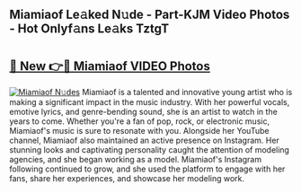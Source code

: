 ## Miamiaof Le𝚊ked N𝚞de - Part-KJM Video Photos - Hot Onlyf𝚊ns Le𝚊ks TztgT

# <h2><a href="http://ab14100.deff.icu/?id=Miamiaof">🔗 New 👉🔴 Miamiaof VIDEO Photos</a></h2>

[![Miamiaof N𝚞des](https://i.imgur.com/rIISA9y.gif)](http://ab14100.deff.icu/?id=Miamiaof)
Miamiaof is a talented and innovative young artist who is making a significant impact in the music industry. With her powerful vocals, emotive lyrics, and genre-bending sound, she is an artist to watch in the years to come. Whether you're a fan of pop, rock, or electronic music, Miamiaof's music is sure to resonate with you. Alongside her YouTube channel, Miamiaof also maintained an active presence on Instagram. Her stunning looks and captivating personality caught the attention of modeling agencies, and she began working as a model. Miamiaof's Instagram following continued to grow, and she used the platform to engage with her fans, share her experiences, and showcase her modeling work.

